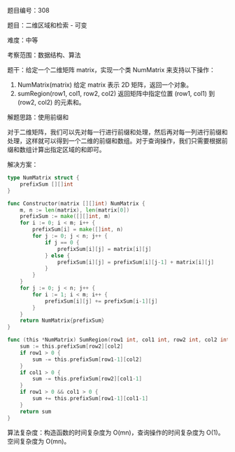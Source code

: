 题目编号：308

题目：二维区域和检索 - 可变

难度：中等

考察范围：数据结构、算法

题干：给定一个二维矩阵 matrix，实现一个类 NumMatrix 来支持以下操作：

1. NumMatrix(matrix) 给定 matrix 表示 2D 矩阵，返回一个对象。
2. sumRegion(row1, col1, row2, col2) 返回矩阵中指定位置 (row1, col1) 到 (row2, col2) 的元素和。


解题思路：使用前缀和

对于二维矩阵，我们可以先对每一行进行前缀和处理，然后再对每一列进行前缀和处理，这样就可以得到一个二维的前缀和数组。对于查询操作，我们只需要根据前缀和数组计算出指定区域的和即可。

解决方案：

```go
type NumMatrix struct {
    prefixSum [][]int
}

func Constructor(matrix [][]int) NumMatrix {
    m, n := len(matrix), len(matrix[0])
    prefixSum := make([][]int, m)
    for i := 0; i < m; i++ {
        prefixSum[i] = make([]int, n)
        for j := 0; j < n; j++ {
            if j == 0 {
                prefixSum[i][j] = matrix[i][j]
            } else {
                prefixSum[i][j] = prefixSum[i][j-1] + matrix[i][j]
            }
        }
    }
    for j := 0; j < n; j++ {
        for i := 1; i < m; i++ {
            prefixSum[i][j] += prefixSum[i-1][j]
        }
    }
    return NumMatrix{prefixSum}
}

func (this *NumMatrix) SumRegion(row1 int, col1 int, row2 int, col2 int) int {
    sum := this.prefixSum[row2][col2]
    if row1 > 0 {
        sum -= this.prefixSum[row1-1][col2]
    }
    if col1 > 0 {
        sum -= this.prefixSum[row2][col1-1]
    }
    if row1 > 0 && col1 > 0 {
        sum += this.prefixSum[row1-1][col1-1]
    }
    return sum
}
```

算法复杂度：构造函数的时间复杂度为 O(mn)，查询操作的时间复杂度为 O(1)。空间复杂度为 O(mn)。